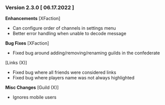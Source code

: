 ### Version 2.3.0 [ 06.17.2022 ]

**Enhancements**
[XFaction]
- Can configure order of channels in settings menu
- Better error handling when unable to decode message

**Bug Fixes**
[XFaction]
- Fixed bug around adding/removing/renaming guilds in the confederate

[Links (X)]
- Fixed bug where all friends were considered links
- Fixed bug where players name was not always highlighted

**Misc Changes**
[Guild (X)]
- Ignores mobile users